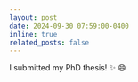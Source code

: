 ```yaml
---
layout: post
date: 2024-09-30 07:59:00-0400
inline: true
related_posts: false
---
```


I submitted my PhD thesis! :sparkles: :smile:
